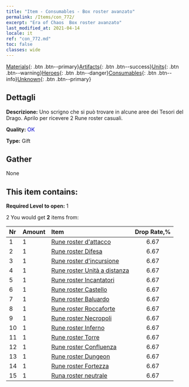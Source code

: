```yaml
---
title: "Item - Consumables - Box roster avanzato"
permalink: /Items/con_772/
excerpt: "Era of Chaos  Box roster avanzato"
last_modified_at: 2021-04-14
locale: it
ref: "con_772.md"
toc: false
classes: wide
---
```

 [Materials](/it/Items/){: .btn .btn--primary}[Artifacts](/it/Items/Artifacts/){: .btn .btn--success}[Units](/it/Items/Units/){: .btn .btn--warning}[Heroes](/it/Items/Heroes/){: .btn .btn--danger}[Consumables](/it/Items/Consumables/){: .btn .btn--info}[Unknown](/it/Items/Unknown/){: .btn .btn--primary}

## Dettagli
 **Descrizione:** Uno scrigno che si può trovare in alcune aree dei Tesori del Drago. Aprilo per ricevere 2 Rune roster casuali.

 **Quality:** <span style="color: #0000CD">OK</span>

 **Type:** Gift

## Gather

  None

## This item contains:

 **Required Level to open:** 1

 2 You would get **2** items  from:

  | Nr | Amount |     Item    | Drop Rate,% |
  |:---|:-------|:------------|:---------:|
  | 1 | 1 | [Rune roster d'attacco](/it/Items/con_734/) | 6.67 | 
  | 2 | 1 | [Rune roster Difesa](/it/Items/con_739/) | 6.67 | 
  | 3 | 1 | [Rune roster d'incursione](/it/Items/con_741/) | 6.67 | 
  | 4 | 1 | [Rune roster Unità a distanza](/it/Items/con_742/) | 6.67 | 
  | 5 | 1 | [Rune roster Incantatori](/it/Items/con_746/) | 6.67 | 
  | 6 | 1 | [Rune roster Castello](/it/Items/con_752/) | 6.67 | 
  | 7 | 1 | [Rune roster Baluardo](/it/Items/con_753/) | 6.67 | 
  | 8 | 1 | [Rune roster Roccaforte](/it/Items/con_754/) | 6.67 | 
  | 9 | 1 | [Rune roster Necropoli](/it/Items/con_755/) | 6.67 | 
  | 10 | 1 | [Rune roster Inferno](/it/Items/con_777/) | 6.67 | 
  | 11 | 1 | [Rune roster Torre](/it/Items/con_785/) | 6.67 | 
  | 12 | 1 | [Rune roster Confluenza](/it/Items/con_791/) | 6.67 | 
  | 13 | 1 | [Rune roster Dungeon](/it/Items/con_792/) | 6.67 | 
  | 14 | 1 | [Rune roster Fortezza](/it/Items/con_818/) | 6.67 | 
  | 15 | 1 | [Runa roster neutrale](/it/Items/con_869/) | 6.67 | 
